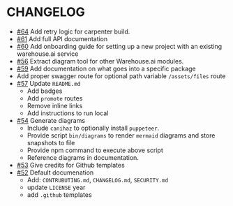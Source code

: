 # CHANGELOG

- [#64] Add retry logic for carpenter build.
- [#61] Add full API documentation
- [#60] Add onboarding guide for setting up a new project with an existing warehouse.ai service
- [#56] Extract diagram tool for other Warehouse.ai modules.
- [#59] Add documentation on what goes into a specific package
- Add proper swagger route for optional path variable `/assets/files` route
- [#57] Update `README.md`
  - Add badges
  - Add `promote` routes
  - Remove inline links
  - Add instructions to run local
- [#54] Generate diagrams
  - Include `canihaz` to optionally install `puppeteer`.
  - Provide script `bin/diagrams` to render `mermaid` diagrams and store snapshots to file
  - Provide npm command to execute above script
  - Reference diagrams in documentation.
- [#53] Give credits for Github templates
- [#52] Default documenation
  - Add: `CONTRUBUTING.md`, `CHANGELOG.md`, `SECURITY.md`
  - update `LICENSE` year
  - add `.github` templates

[#52]: https://github.com/godaddy/warehouse.ai/pull/52
[#53]: https://github.com/godaddy/warehouse.ai/pull/53
[#54]: https://github.com/godaddy/warehouse.ai/pull/54
[#56]: https://github.com/godaddy/warehouse.ai/pull/56
[#57]: https://github.com/godaddy/warehouse.ai/pull/57
[#59]: https://github.com/godaddy/warehouse.ai/pull/59
[#60]: https://github.com/godaddy/warehouse.ai/pull/60
[#61]: https://github.com/godaddy/warehouse.ai/pull/61
[#64]: https://github.com/godaddy/warehouse.ai/pull/64
